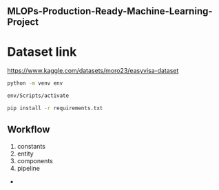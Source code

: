 ## MLOPs-Production-Ready-Machine-Learning-Project

# Dataset link
https://www.kaggle.com/datasets/moro23/easyvisa-dataset

``` bash
python -m venv env  
```

``` bash
env/Scripts/activate
```

``` bash
pip install -r requirements.txt
```

## Workflow

1. constants
2. entity
3. components
4. pipeline


- 